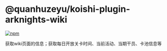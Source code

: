 # @quanhuzeyu/koishi-plugin-arknights-wiki

[![npm](https://img.shields.io/npm/v/@quanhuzeyu/koishi-plugin-arknights-wiki?style=flat-square)](https://www.npmjs.com/package/@quanhuzeyu/koishi-plugin-arknights-wiki)

获取wiki页面的信息；获取每日开放关卡时间、当前活动、当期干员、卡池信息等
